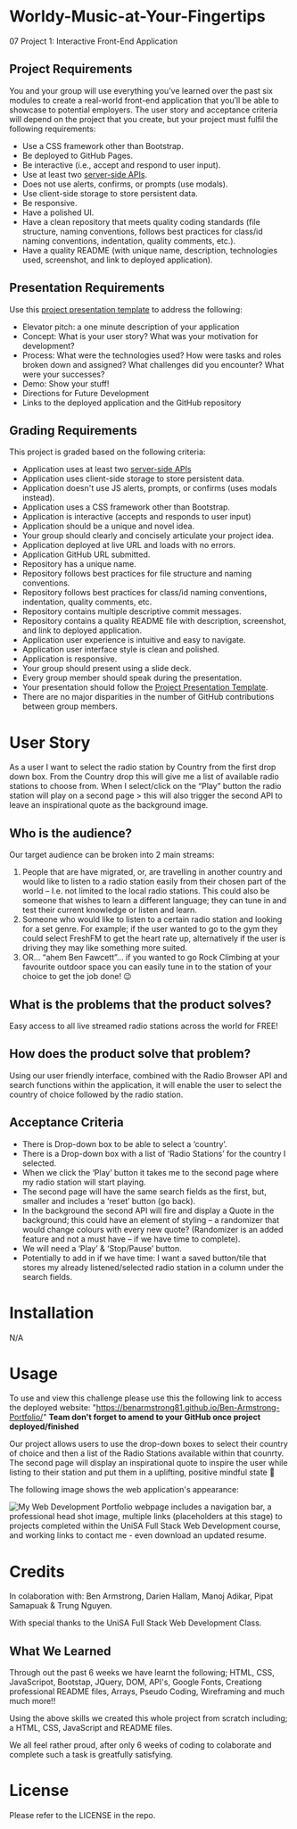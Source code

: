 # Worldy-Music-at-Your-Fingertips
07 Project 1: Interactive Front-End Application

## Project Requirements
You and your group will use everything you’ve learned over the past six modules to create a real-world front-end application that you’ll be able to showcase to potential employers. The user story and acceptance criteria will depend on the project that you create, but your project must fulfil the following requirements:
* Use a CSS framework other than Bootstrap.
* Be deployed to GitHub Pages.
* Be interactive (i.e., accept and respond to user input).
* Use at least two [server-side APIs](https://coding-boot-camp.github.io/full-stack/apis/api-resources).
* Does not use alerts, confirms, or prompts (use modals).
* Use client-side storage to store persistent data.
* Be responsive.
* Have a polished UI.
* Have a clean repository that meets quality coding standards (file structure, naming conventions, follows best practices for class/id naming conventions, indentation, quality comments, etc.).
* Have a quality README (with unique name, description, technologies used, screenshot, and link to deployed application).
## Presentation Requirements
Use this [project presentation template](https://docs.google.com/presentation/d/10QaO9KH8HtUXj__81ve0SZcpO5DbMbqqQr4iPpbwKks/edit?usp=sharing) to address the following: 
* Elevator pitch: a one minute description of your application
* Concept: What is your user story? What was your motivation for development?
* Process: What were the technologies used? How were tasks and roles broken down and assigned? What challenges did you encounter? What were your successes?
* Demo: Show your stuff!
* Directions for Future Development
* Links to the deployed application and the GitHub repository
## Grading Requirements
This project is graded based on the following criteria:
* Application uses at least two [server-side APIs](https://coding-boot-camp.github.io/full-stack/apis/api-resources)
* Application uses client-side storage to store persistent data.
* Application doesn't use JS alerts, prompts, or confirms (uses modals instead).
* Application uses a CSS framework other than Bootstrap.
* Application is interactive (accepts and responds to user input)
* Application should be a unique and novel idea.
* Your group should clearly and concisely articulate your project idea.
* Application deployed at live URL and loads with no errors.
* Application GitHub URL submitted.
* Repository has a unique name.
* Repository follows best practices for file structure and naming conventions.
* Repository follows best practices for class/id naming conventions, indentation, quality comments, etc.
* Repository contains multiple descriptive commit messages.
* Repository contains a quality README file with description, screenshot, and link to deployed application.
* Application user experience is intuitive and easy to navigate.
* Application user interface style is clean and polished.
* Application is responsive.
* Your group should present using a slide deck.
* Every group member should speak during the presentation.
* Your presentation should follow the [Project Presentation Template](https://docs.google.com/presentation/d/10QaO9KH8HtUXj__81ve0SZcpO5DbMbqqQr4iPpbwKks/edit?usp=sharing).
* There are no major disparities in the number of GitHub contributions between group members.

# User Story
As a user I want to select the radio station by Country from the first drop down box.
From the Country drop this will give me a list of available radio stations to choose from.
When I select/click on the “Play” button the radio station will play on a second page > this will also trigger the second API to leave an inspirational quote as the background image.  

## Who is the audience?
Our target audience can be broken into 2 main streams: 
1) People that are have migrated, or, are travelling in another country and would like to listen to a radio station easily from their chosen part of the world – I.e. not limited to the local radio stations. This could also be someone that wishes to learn a different language; they can tune in and test their current knowledge or listen and learn.
2) Someone who would like to listen to a certain radio station and looking for a set genre. For example; if the user wanted to go to the gym they could select FreshFM to get the heart rate up, alternatively if the user is driving they may like something more suited. 
3) OR… “ahem Ben Fawcett”… if you wanted to go Rock Climbing at your favourite outdoor space you can easily tune in to the station of your choice to get the job done! 😉
## What is the problems that the product solves?
Easy access to all live streamed radio stations across the world for FREE!
## How does the product solve that problem?
Using our user friendly interface, combined with the Radio Browser API and search functions within the application, it will enable the user to select the country of choice followed by the radio station.


## Acceptance Criteria
* There is Drop-down box to be able to select a ‘country’.
* There is a Drop-down box with a list of ‘Radio Stations’ for the country I selected.
* When we click the ‘Play’ button it takes me to the second page where my radio station will start playing. 
* The second page will have the same search fields as the first, but, smaller and includes a ‘reset’ button (go back).
* In the background the second API will fire and display a Quote in the background; this could have an element of styling – a randomizer that would change colours with every new quote? (Randomizer is an added feature and not a must have – if we have time to complete).
* We will need a ‘Play’ & ‘Stop/Pause’ button.
* Potentially to add in if we have time: I want a saved button/tile that stores my already listened/selected radio station in a column under the search fields.

# Installation

N/A

# Usage
To use and view this challenge please use this the following link to access the deployed website: "https://benarmstrong81.github.io/Ben-Armstrong-Portfolio/" 
**Team don't forget to amend to your GitHub once project deployed/finished**

Our project allows users to use the drop-down boxes to select their country of choice and then a list of the Radio Stations available within that counrty. The second page will display an inspirational quote to inspire the user while listing to their station and put them in a uplifting, positive mindful state 🙏

The following image shows the web application's appearance:

![My Web Development Portfolio webpage includes a navigation bar, a professional head shot image, multiple links (placeholders at this stage) to projects completed within the UniSA Full Stack Web Development course, and working links to contact me - even download an updated resume.](./Images/BenArmstrongPortfolioWebsiteScreenShot.JPG)

# Credits
In colaboration with: Ben Armstrong, Darien Hallam, Manoj Adikar, Pipat Samapuak & Trung Nguyen.

With special thanks to the UniSA Full Stack Web Development Class.

## What We Learned
Through out the past 6 weeks we have learnt the following; HTML, CSS, JavaScripot, Bootstap, JQuery, DOM, API's, Google Fonts, Creationg professional README files, Arrays, Pseudo Coding, Wireframing and much much more!!

Using the above skills we created this whole project from scratch including; a HTML, CSS, JavaScript and README files. 
  
We all feel rather proud, after only 6 weeks of coding to colaborate and complete such a task is greatfully satisfying.

# License

Please refer to the LICENSE in the repo.